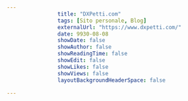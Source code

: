 ---
                title: "DXPetti.com"
                tags: [Sito personale, Blog]
                externalUrl: "https://www.dxpetti.com/"
                date: 9930-08-08
                showDate: false
                showAuthor: false
                showReadingTime: false
                showEdit: false
                showLikes: false
                showViews: false
                layoutBackgroundHeaderSpace: false
                ---

